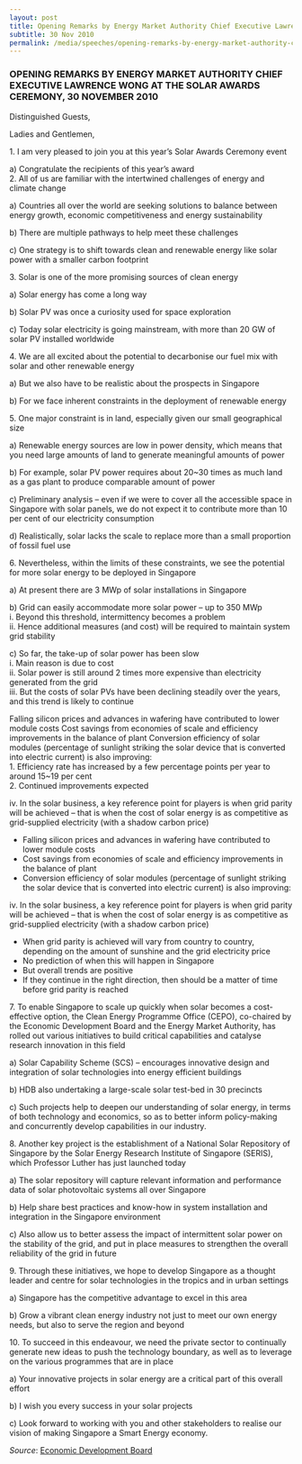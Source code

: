 ```yaml
---
layout: post
title: Opening Remarks by Energy Market Authority Chief Executive Lawrence Wong at the Solar Awards Ceremony, 30 November 2010
subtitle: 30 Nov 2010
permalink: /media/speeches/opening-remarks-by-energy-market-authority-chief-executive-lawrence-wong-at-the-solar-awards-ceremony-30-november-2010
---
```


### OPENING REMARKS BY ENERGY MARKET AUTHORITY CHIEF EXECUTIVE LAWRENCE WONG AT THE SOLAR AWARDS CEREMONY, 30 NOVEMBER 2010

Distinguished Guests, 

Ladies and Gentlemen,

1.&nbsp;I am very pleased to join you at this year’s Solar Awards Ceremony event

a) Congratulate the recipients of this year’s award  
2.&nbsp;All of us are familiar with the intertwined challenges of energy and climate change 

a) Countries all over the world are seeking solutions to balance between energy growth, economic competitiveness and energy sustainability 

b) There are multiple pathways to help meet these challenges 

c) One strategy is to shift towards clean and renewable energy like solar power with a smaller carbon footprint 

3.&nbsp;Solar is one of the more promising sources of clean energy 

a) Solar energy has come a long way 

b) Solar PV was once a curiosity used for space exploration 

c) Today solar electricity is going mainstream, with more than 20 GW of solar PV installed worldwide 

4.&nbsp;We are all excited about the potential to decarbonise our fuel mix with solar and other renewable energy 

a) But we also have to be realistic about the prospects in Singapore 

b) For we face inherent constraints in the deployment of renewable energy 

5.&nbsp;One major constraint is in land, especially given our small geographical size 

a) Renewable energy sources are low in power density, which means that you need large amounts of land to generate meaningful amounts of power 

b) For example, solar PV power requires about 20~30 times as much land as a gas plant to produce comparable amount of power 

c) Preliminary analysis – even if we were to cover all the accessible space in Singapore with solar panels, we do not expect it to contribute more than 10 per cent of our electricity consumption 

d) Realistically, solar lacks the scale to replace more than a small proportion of fossil fuel use 

6.&nbsp;Nevertheless, within the limits of these constraints, we see the potential for more solar energy to be deployed in Singapore 

a) At present there are 3 MWp of solar installations in Singapore

b) Grid can easily accommodate more solar power – up to 350 MWp    
i.&nbsp;Beyond this threshold, intermittency becomes a problem  
ii.&nbsp;Hence additional measures (and cost) will be required to maintain system grid stability

c) So far, the take-up of solar power has been slow  
i.&nbsp;Main reason is due to cost  
ii.&nbsp;Solar power is still around 2 times more expensive than electricity generated from the grid  
iii.&nbsp;But the costs of solar PVs have been declining steadily over the years, and this trend is likely to continue

Falling silicon prices and advances in wafering have contributed to lower module costs
Cost savings from economies of scale and efficiency improvements in the balance of plant
Conversion efficiency of solar modules (percentage of sunlight striking the solar device that is converted into electric current) is also improving:  
1.&nbsp;Efficiency rate has increased by a few percentage points per year to around 15~19 per cent  
2.&nbsp;Continued improvements expected

iv.&nbsp;In the solar business, a key reference point for players is when grid parity will be achieved – that is when the cost of solar energy is as competitive as grid-supplied electricity (with a shadow carbon price)

* Falling silicon prices and advances in wafering have contributed to lower module costs  
* Cost savings from economies of scale and efficiency improvements in the balance of plant  
* Conversion efficiency of solar modules (percentage of sunlight striking the solar device that is converted into electric current) is also improving:

iv. In the solar business, a key reference point for players is when grid parity will be achieved – that is when the cost of solar energy is as competitive as grid-supplied electricity (with a shadow carbon price)

* When grid parity is achieved will vary from country to country, depending on the amount of sunshine and the grid electricity price  
* No prediction of when this will happen in Singapore  
* But overall trends are positive  
* If they continue in the right direction, then should be a matter of time before grid parity is reached

7.&nbsp;To enable Singapore to scale up quickly when solar becomes a cost-effective option, the Clean Energy Programme Office (CEPO), co-chaired by the Economic Development Board and the Energy Market Authority, has rolled out various initiatives to build critical capabilities and catalyse research innovation in this field 

a) Solar Capability Scheme (SCS) – encourages innovative design and integration of solar technologies into energy efficient buildings 

b) HDB also undertaking a large-scale solar test-bed in 30 precincts 

c) Such projects help to deepen our understanding of solar energy, in terms of both technology and economics, so as to better inform policy-making and concurrently develop capabilities in our industry. 

8.&nbsp;Another key project is the establishment of a National Solar Repository of Singapore by the Solar Energy Research Institute of Singapore (SERIS), which Professor Luther has just launched today 

a) The solar repository will capture relevant information and performance data of solar photovoltaic systems all over Singapore 

b) Help share best practices and know-how in system installation and integration in the Singapore environment 

c) Also allow us to better assess the impact of intermittent solar power on the stability of the grid, and put in place measures to strengthen the overall reliability of the grid in future 

9.&nbsp;Through these initiatives, we hope to develop Singapore as a thought leader and centre for solar technologies in the tropics and in urban settings 

a) Singapore has the competitive advantage to excel in this area 

b) Grow a vibrant clean energy industry not just to meet our own energy needs, but also to serve the region and beyond 

10.&nbsp;To succeed in this endeavour, we need the private sector to continually generate new ideas to push the technology boundary, as well as to leverage on the various programmes that are in place 

a) Your innovative projects in solar energy are a critical part of this overall effort 

b) I wish you every success in your solar projects 

c) Look forward to working with you and other stakeholders to realise our vision of making Singapore a Smart Energy economy. 


*Source*: [<a href="https://www.edb.gov.sg/" target="_blank">Economic Development Board</a>](https://www.edb.gov.sg/)
